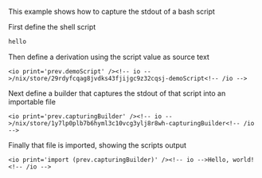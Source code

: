 This example shows how to capture the stdout of a bash script

<with pkgs='import <nixpkgs> {}' />

First define the shell script

```bash
hello
```

Then define a derivation using the script value as source text

<let demoScript='pkgs.writeShellApplication {
    name="demoScript";
    text=prev.bash;
    runtimeInputs=[pkgs.hello];
    checkPhase="";
}' />

```
<io print='prev.demoScript' /><!-- io -->/nix/store/29rdyfcqag8jvdks43fjijgc9z32cqsj-demoScript<!-- /io -->
```

Next define a builder that captures the stdout of that script into an importable file

<let capturingBuilder='pkgs.runCommand
    "capturingBuilder" {}
    "echo -n \\\" > $out; ${prev.demoScript}/bin/demoScript >> $out; echo -n \\\" >> $out"
' />

```
<io print='prev.capturingBuilder' /><!-- io -->/nix/store/1y7lp0plb7b6hyml3c10vcg3ylj8r8wh-capturingBuilder<!-- /io -->
```

Finally that file is imported, showing the scripts output

```
<io print='import (prev.capturingBuilder)' /><!-- io -->Hello, world!
<!-- /io -->
```
